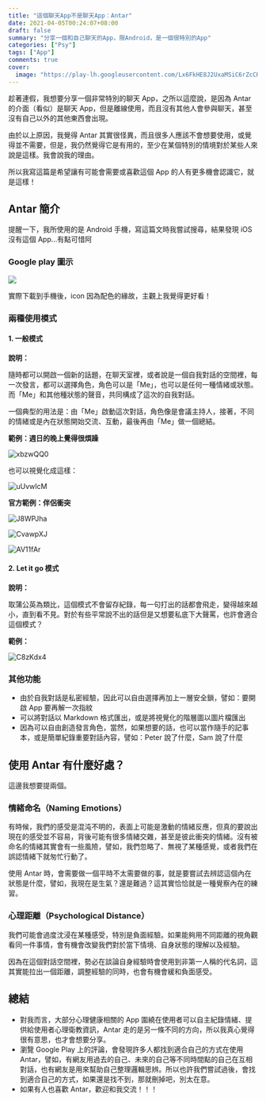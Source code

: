 ```yaml
---
title: "這個聊天App不是聊天App：Antar"
date: 2021-04-05T00:24:07+08:00
draft: false
summary: "分享一個和自己聊天的App，限Android，是一個很特別的App"
categories: ["Psy"]
tags: ["App"]
comments: true
cover:
  image: "https://play-lh.googleusercontent.com/Lx6FkHE8J2UxaMSiC6rZcCH6ornY7dTQmGE39oADR-w1dDT5G4fpZ_14EM4F9U-7FYs=s360" # image path/url
---
```


趁著連假，我想要分享一個非常特別的聊天 App，之所以這麼說，是因為 Antar 的介面（看似）是聊天 App，但是離線使用，而且沒有其他人會參與聊天，甚至沒有自己以外的其他東西會出現。

由於以上原因，我覺得 Antar 其實很怪異，而且很多人應該不會想要使用，或覺得並不需要，但是，我仍然覺得它是有用的，至少在某個特別的情境對於某些人來說是這樣。我會說我的理由。

所以我寫這篇是希望讓有可能會需要或喜歡這個 App 的人有更多機會認識它，就是這樣！

## Antar 簡介

提醒一下，我所使用的是 Android 手機，寫這篇文時我嘗試搜尋，結果發現 iOS 沒有這個 App...有點可惜阿

### Google play 圖示

![](https://play-lh.googleusercontent.com/Lx6FkHE8J2UxaMSiC6rZcCH6ornY7dTQmGE39oADR-w1dDT5G4fpZ_14EM4F9U-7FYs=s360)

實際下載到手機後，icon 因為配色的緣故，主觀上我覺得更好看！

### 兩種使用模式

#### 1. 一般模式

**說明：**

隨時都可以開啟一個新的話題，在聊天室裡，或者說是一個自我對話的空間裡，每一次發言，都可以選擇角色，角色可以是「Me」，也可以是任何一種情緒或狀態。而「Me」和其他種狀態的聲音，共同構成了這次的自我對話。

一個典型的用法是：由「Me」啟動這次對話，角色像是會議主持人，接著，不同的情緒或是內在狀態開始交流、互動，最後再由「Me」做一個總結。

**範例：週日的晚上覺得很煩躁**

![xbzwQQ0](https://i.imgur.com/xbzwQQ0.png)

也可以視覺化成這樣：

![uUvwIcM](https://i.imgur.com/uUvwIcM.jpg)

**官方範例：伴侶衝突**

![J8WPJha](https://i.imgur.com/J8WPJha.png)

![CvawpXJ](https://i.imgur.com/CvawpXJ.png)

![AV11fAr](https://i.imgur.com/AV11fAr.png)

#### 2. Let it go 模式

**說明：**

取蒲公英為類比，這個模式不會留存紀錄，每一句打出的話都會飛走，變得越來越小，直到看不見。對於有些平常說不出的話但是又想要私底下大聲罵，也許會適合這個模式？

**範例：**

![C8zKdx4](https://i.imgur.com/C8zKdx4.png)

### 其他功能

- 由於自我對話是私密經驗，因此可以自由選擇再加上一層安全鎖，譬如：要開啟 App 要再解一次指紋
- 可以將對話以 Markdown 格式匯出，或是將視覺化的階層圖以圖片檔匯出
- 因為可以自由創造發言角色，當然，如果想要的話，也可以當作隨手的記事本，或是簡單紀錄重要對話內容，譬如：Peter 說了什麼，Sam 說了什麼

## 使用 Antar 有什麼好處？

這邊我想要提兩個。

### 情緒命名（Naming Emotions）

有時候，我們的感受是混沌不明的，表面上可能是激動的情緒反應，但真的要說出現在的感受並不容易，背後可能有很多情緒交雜，甚至是彼此衝突的情緒。沒有被命名的情緒其實會有一些風險，譬如，我們忽略了、無視了某種感覺，或者我們在誤認情緒下就匆忙行動了。

使用 Antar 時，會需要做一個平時不太需要做的事，就是要嘗試去辨認這個內在狀態是什麼，譬如，我現在是生氣？還是難過？這其實恰恰就是一種覺察內在的練習。

### 心理距離（Psychological Distance）

我們可能會過度沈浸在某種感受，特別是負面經驗。如果能夠用不同距離的視角觀看同一件事情，會有機會改變我們對於當下情境、自身狀態的理解以及經驗。

因為在這個對話空間裡，勢必在談論自身經驗時會使用到非第一人稱的代名詞，這其實能拉出一個距離，調整經驗的同時，也會有機會緩和負面感受。

## 總結

- 對我而言，大部分心理健康相關的 App 圍繞在使用者可以自主紀錄情緒、提供給使用者心理衛教資訊，Antar 走的是另一條不同的方向，所以我真心覺得很有意思，也才會想要分享。
- 瀏覽 Google Play 上的評論，會發現許多人都找到適合自己的方式在使用 Antar，譬如，有網友用過去的自己、未來的自己等不同時間點的自己在互相對話，也有網友是用來幫助自己整理邏輯思辨。所以也許我們嘗試過後，會找到適合自己的方式，如果還是找不到，那就刪掉吧，別太在意。
- 如果有人也喜歡 Antar，歡迎和我交流！！！
